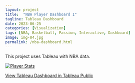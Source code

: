 ```yaml
---
layout: project
title:  "NBA Player Dashboard 1"
tagline: Tableau Dashboard
date: 2023-06-25
categories: [Visualization]
tags: [NBA, Basketball, Passion, Interactive, Dashboard]
image: img-04.jpg
permalink: /nba-dashboard.html
---
```


This project uses Tableau with NBA data.


<div class='tableauPlaceholder' id='viz1687990526279' style='position: relative'><noscript><a href='#'><img alt='Player Stats ' src='https:&#47;&#47;public.tableau.com&#47;static&#47;images&#47;NB&#47;NBADashboard-IndianaPacers&#47;PlayerStats&#47;1_rss.png' style='border: none' /></a></noscript><object class='tableauViz'  style='display:none;'><param name='host_url' value='https%3A%2F%2Fpublic.tableau.com%2F' /> <param name='embed_code_version' value='3' /> <param name='site_root' value='' /><param name='name' value='NBADashboard-IndianaPacers&#47;PlayerStats' /><param name='tabs' value='no' /><param name='toolbar' value='yes' /><param name='static_image' value='https:&#47;&#47;public.tableau.com&#47;static&#47;images&#47;NB&#47;NBADashboard-IndianaPacers&#47;PlayerStats&#47;1.png' /> <param name='animate_transition' value='yes' /><param name='display_static_image' value='yes' /><param name='display_spinner' value='yes' /><param name='display_overlay' value='yes' /><param name='display_count' value='yes' /><param name='language' value='en-US' /><param name='filter' value='publish=yes' /></object></div>                <script type='text/javascript'>                    var divElement = document.getElementById('viz1687990526279');                    var vizElement = divElement.getElementsByTagName('object')[0];                    if ( divElement.offsetWidth > 800 ) { vizElement.style.width='1000px';vizElement.style.height='827px';} else if ( divElement.offsetWidth > 500 ) { vizElement.style.width='1000px';vizElement.style.height='827px';} else { vizElement.style.width='100%';vizElement.style.height='1277px';}                     var scriptElement = document.createElement('script');                    scriptElement.src = 'https://public.tableau.com/javascripts/api/viz_v1.js';                    vizElement.parentNode.insertBefore(scriptElement, vizElement);                </script>

[View Tableau Dashboard in Tableau Public](https://public.tableau.com/views/NBADashboard-IndianaPacers/PlayerStats?:language=en-US&publish=yes&:display_count=n&:origin=viz_share_link)